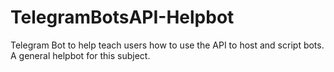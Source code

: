# TelegramBotsAPI-Helpbot
Telegram Bot to help teach users how to use the API to host and script bots. A general helpbot for this subject.
